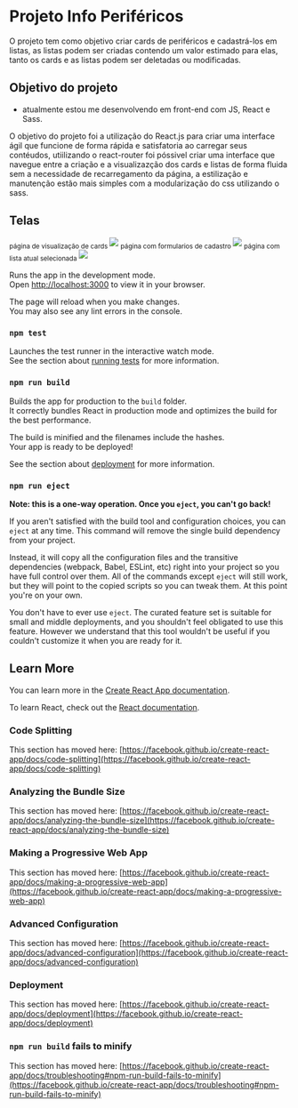 # Projeto Info Periféricos

O projeto tem como objetivo criar cards de periféricos e cadastrá-los em listas, as listas podem ser criadas contendo um valor estimado para elas, tanto os cards e
as listas podem ser deletadas ou modificadas.

## Objetivo do projeto
- atualmente estou me desenvolvendo em front-end com JS, React e Sass.

O objetivo do projeto foi a utilização do React.js para criar uma interface ágil que funcione de forma rápida e satisfatoria ao carregar seus contéudos, utiilizando o
react-router foi póssivel criar uma interface que navegue entre a criação e a visualizazção dos cards e listas de forma fluida sem a necessidade de recarregamento da página, a estilização e manutenção estão mais simples com a modularização do css utilizando o sass.
 
## Telas
<div>
  <sub>página de visualização de cards </sub>
  <img src="https://user-images.githubusercontent.com/103278618/225445293-59f034a2-1e18-4ecd-93a7-a9fb0d62a8f8.png" />
  <sub>página com formularios de cadastro </sub>
  <img src="https://user-images.githubusercontent.com/103278618/225445303-b73227d7-f7a4-47eb-a675-1a5202d00163.png" />
  <sub>página com lista atual selecionada </sub>
  <img src="https://user-images.githubusercontent.com/103278618/225445304-a07a8a81-eab9-4c1c-ae6a-8ddcf736a56b.png" />
<div>

Runs the app in the development mode.\
Open [http://localhost:3000](http://localhost:3000) to view it in your browser.

The page will reload when you make changes.\
You may also see any lint errors in the console.

### `npm test`

Launches the test runner in the interactive watch mode.\
See the section about [running tests](https://facebook.github.io/create-react-app/docs/running-tests) for more information.

### `npm run build`

Builds the app for production to the `build` folder.\
It correctly bundles React in production mode and optimizes the build for the best performance.

The build is minified and the filenames include the hashes.\
Your app is ready to be deployed!

See the section about [deployment](https://facebook.github.io/create-react-app/docs/deployment) for more information.

### `npm run eject`

**Note: this is a one-way operation. Once you `eject`, you can't go back!**

If you aren't satisfied with the build tool and configuration choices, you can `eject` at any time. This command will remove the single build dependency from your project.

Instead, it will copy all the configuration files and the transitive dependencies (webpack, Babel, ESLint, etc) right into your project so you have full control over them. All of the commands except `eject` will still work, but they will point to the copied scripts so you can tweak them. At this point you're on your own.

You don't have to ever use `eject`. The curated feature set is suitable for small and middle deployments, and you shouldn't feel obligated to use this feature. However we understand that this tool wouldn't be useful if you couldn't customize it when you are ready for it.

## Learn More

You can learn more in the [Create React App documentation](https://facebook.github.io/create-react-app/docs/getting-started).

To learn React, check out the [React documentation](https://reactjs.org/).

### Code Splitting

This section has moved here: [https://facebook.github.io/create-react-app/docs/code-splitting](https://facebook.github.io/create-react-app/docs/code-splitting)

### Analyzing the Bundle Size

This section has moved here: [https://facebook.github.io/create-react-app/docs/analyzing-the-bundle-size](https://facebook.github.io/create-react-app/docs/analyzing-the-bundle-size)

### Making a Progressive Web App

This section has moved here: [https://facebook.github.io/create-react-app/docs/making-a-progressive-web-app](https://facebook.github.io/create-react-app/docs/making-a-progressive-web-app)

### Advanced Configuration

This section has moved here: [https://facebook.github.io/create-react-app/docs/advanced-configuration](https://facebook.github.io/create-react-app/docs/advanced-configuration)

### Deployment

This section has moved here: [https://facebook.github.io/create-react-app/docs/deployment](https://facebook.github.io/create-react-app/docs/deployment)

### `npm run build` fails to minify

This section has moved here: [https://facebook.github.io/create-react-app/docs/troubleshooting#npm-run-build-fails-to-minify](https://facebook.github.io/create-react-app/docs/troubleshooting#npm-run-build-fails-to-minify)
